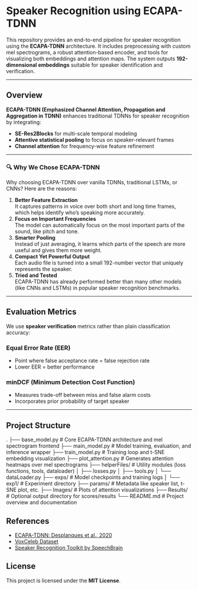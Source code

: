 # Speaker Recognition using ECAPA-TDNN

This repository provides an end-to-end pipeline for speaker recognition using the **ECAPA-TDNN** architecture. It includes preprocessing with custom mel spectrograms, a robust attention-based encoder, and tools for visualizing both embeddings and attention maps. The system outputs **192-dimensional embeddings** suitable for speaker identification and verification.

---

## Overview

**ECAPA-TDNN (Emphasized Channel Attention, Propagation and Aggregation in TDNN)** enhances traditional TDNNs for speaker recognition by integrating:
- **SE-Res2Blocks** for multi-scale temporal modeling
- **Attentive statistical pooling** to focus on speaker-relevant frames
- **Channel attention** for frequency-wise feature refinement

---

### 🔍 Why We Chose ECAPA-TDNN
Why choosing ECAPA-TDNN over vanilla TDNNs, traditional LSTMs, or CNNs? Here are the reasons:
1. **Better Feature Extraction**  
   It captures patterns in voice over both short and long time frames, which helps identify who’s speaking more accurately.
2. **Focus on Important Frequencies**  
   The model can automatically focus on the most important parts of the sound, like pitch and tone.
3. **Smarter Pooling**  
   Instead of just averaging, it learns which parts of the speech are more useful and gives them more weight.
4. **Compact Yet Powerful Output**  
   Each audio file is turned into a small 192-number vector that uniquely represents the speaker.
5. **Tried and Tested**  
   ECAPA-TDNN has already performed better than many other models (like CNNs and LSTMs) in popular speaker recognition benchmarks.


---


## Evaluation Metrics

We use **speaker verification** metrics rather than plain classification accuracy:

###  Equal Error Rate (EER)  
- Point where false acceptance rate = false rejection rate  
- Lower EER = better performance

### minDCF (Minimum Detection Cost Function)  
- Measures trade-off between miss and false alarm costs  
- Incorporates prior probability of target speaker


---

## Project Structure
.
├── base_model.py # Core ECAPA-TDNN architecture and mel spectrogram frontend
├── main_model.py # Model training, evaluation, and inference wrapper
├── train_model.py # Training loop and t-SNE embedding visualization
├── plot_attention.py # Generates attention heatmaps over mel spectrograms
├── helperFiles/ # Utility modules (loss functions, tools, dataloader)
│ ├── losses.py
│ ├── tools.py
│ └── dataLoader.py
├── exps/ # Model checkpoints and training logs
│ └── exp1/ # Experiment directory
├── params/ # Metadata like speaker list, t-SNE plot, etc.
├── Images/ # Plots of attention visualizations
├── Results/ # Optional output directory for scores/results
└── README.md # Project overview and documentation


## References

- [ECAPA-TDNN: Desplanques et al., 2020](https://arxiv.org/abs/2005.07143)
- [VoxCeleb Dataset](http://www.robots.ox.ac.uk/~vgg/data/voxceleb/)
- [Speaker Recognition Toolkit by SpeechBrain](https://speechbrain.readthedocs.io/)

## License

This project is licensed under the **MIT License**.

